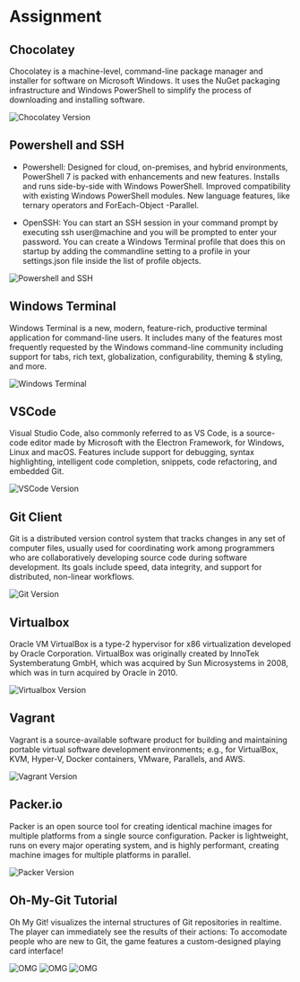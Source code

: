 # Assignment
## Chocolatey
Chocolatey is a machine-level, command-line package manager and installer for software on Microsoft Windows. It uses the NuGet packaging infrastructure and Windows PowerShell to simplify the process of downloading and installing software.

![Chocolatey Version](../Images/choco.png)

## Powershell and SSH
* Powershell: Designed for cloud, on-premises, and hybrid environments, PowerShell 7 is packed with enhancements and new features. Installs and runs side-by-side with Windows PowerShell. Improved compatibility with existing Windows PowerShell modules. New language features, like ternary operators and ForEach-Object -Parallel.

* OpenSSH: You can start an SSH session in your command prompt by executing ssh user@machine and you will be prompted to enter your password. You can create a Windows Terminal profile that does this on startup by adding the commandline setting to a profile in your settings.json file inside the list of profile objects.

![Powershell and SSH](../Images/ssh%20and%20powershell.png)

## Windows Terminal
Windows Terminal is a new, modern, feature-rich, productive terminal application for command-line users. It includes many of the features most frequently requested by the Windows command-line community including support for tabs, rich text, globalization, configurability, theming & styling, and more.

![Windows Terminal](../Images/terminal.png)

## VSCode
Visual Studio Code, also commonly referred to as VS Code, is a source-code editor made by Microsoft with the Electron Framework, for Windows, Linux and macOS. Features include support for debugging, syntax highlighting, intelligent code completion, snippets, code refactoring, and embedded Git.

![VSCode Version](../Images/vscode.png)

## Git Client
Git is a distributed version control system that tracks changes in any set of computer files, usually used for coordinating work among programmers who are collaboratively developing source code during software development. Its goals include speed, data integrity, and support for distributed, non-linear workflows.

![Git Version](../Images/git.png)

## Virtualbox
Oracle VM VirtualBox is a type-2 hypervisor for x86 virtualization developed by Oracle Corporation. VirtualBox was originally created by InnoTek Systemberatung GmbH, which was acquired by Sun Microsystems in 2008, which was in turn acquired by Oracle in 2010.

![Virtualbox Version](../Images/virtual.png)

## Vagrant
Vagrant is a source-available software product for building and maintaining portable virtual software development environments; e.g., for VirtualBox, KVM, Hyper-V, Docker containers, VMware, Parallels, and AWS.

![Vagrant Version](../Images/vagrant.png)

## Packer.io
Packer is an open source tool for creating identical machine images for multiple platforms from a single source configuration. Packer is lightweight, runs on every major operating system, and is highly performant, creating machine images for multiple platforms in parallel.

![Packer Version](../Images/packer.png)

## Oh-My-Git Tutorial
Oh My Git! visualizes the internal structures of Git repositories in realtime. The player can immediately see the results of their actions: To accomodate people who are new to Git, the game features a custom-designed playing card interface!

![OMG](../Images/OMG1.jpeg)
![OMG](../Images/OMG2.jpeg)
![OMG](../Images/OMG3.jpeg)
